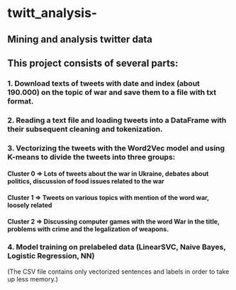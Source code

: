 # twitt_analysis-
## Mining and analysis twitter data

## This project consists of several parts:
### 1. Download texts of tweets with date and index (about 190.000) on the topic of war and save them to a file with txt format.
### 2. Reading a text file and loading tweets into a DataFrame with their subsequent cleaning and tokenization.
### 3. Vectorizing the tweets with the Word2Vec model and using K-means to divide the tweets into three groups:
####     **Cluster 0** => Lots of tweets about the war in Ukraine, debates about politics, discussion of food issues related to the war
####     **Cluster 1** => Tweets on various topics with mention of the word war, loosely related
####     **Cluster 2** => Discussing computer games with the word War in the title, problems with crime and the legalization of weapons.
### 4. Model training on prelabeled data (LinearSVC, Naive Bayes, Logistic Regression, NN)



(The CSV file contains only vectorized sentences and labels in order to take up less memory.)
